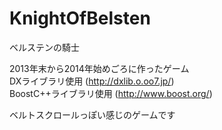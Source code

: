 ﻿# KnightOfBelsten
ベルステンの騎士

2013年末から2014年始めごろに作ったゲーム  
DXライブラリ使用 (http://dxlib.o.oo7.jp/)  
BoostC++ライブラリ使用 (http://www.boost.org/) 
  
ベルトスクロールっぽい感じのゲームです  


